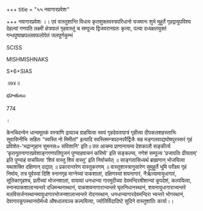 +++
title = "५५ नवागारप्रवेशः"

+++
नवागारप्रवेशः ।। एवं वास्तुशान्ति विधाय कृतशुक्लवस्त्रपरिधानो यजमानः शुभे मुहूर्ते गृहद्वायुपविश्य देहल्यां गणपति लक्ष्मी क्षेत्रपालं गृहवास्तुं च सम्पूज्य द्विजवरानग्रतः कृत्वा, पल्या दध्यक्षतयुक्तं गन्धपुष्पाम्रपल्लवफलोपेतं जलपूर्णकुम्भं

SCISS

MISHMISHNAKS

S+6+SIAS

॥७४॥

భూతులు

774

।

केनचिदन्येन धान्यमूतकं वस्त्राणि द्रव्यञ्च ग्राहयित्वा स्वयं गृहदेवतापात्रं गृहीत्वा दीपकलशहस्ताभिः सुवासिनीभिः सहितः "स्वस्ति नो मिमीतां" इत्यादि स्वस्तिमन्त्रपठनपरैर्द्विजैः सह मङ्गलवाद्यघोषपुरस्सरं गृहं प्रविशेत-'भद्रान्गृहान सुमनसः० संविशानि' इति॥ तत आचम्य प्राणानायम्य देशकालौ सङ्कीर्त्य ‘कृतनूतनागारप्रवेशाङ्गगणपतिपूजनं पुण्याहवाचनं करिष्ये' इति सङ्कल्प्य, गणेशं सम्पूज्य 'प्रजापतिः प्रीयताम्' इति पुण्याहं वाचयित्वा ‘शिवं वास्तु शिवं वास्तु' इति निर्वाचयेत् ॥ साङ्गतासिध्यर्थ ब्राह्मणान् भोजयित्वा यथाशक्ति दक्षिणान् दद्यात् ॥
प्रकारान्तरेण वास्तुकरणम् ॥ वास्तुशास्त्रानुसारेण सुमुहूर्ते भूमि परीक्ष्य गृहं निर्माय, तत्र पूर्वस्यां दिशि स्नानगृह माग्नेय्यां पाकशालां, दक्षिणस्यां शयनागारं, नैर्ऋत्यामायुधागारं, सूतिकागृहश्च, प्रतीच्यां भोजनशालां, वायव्यां धनधान्या गारमुदीच्या देवमन्दिरमीशान्यां कूपदेशं, कल्पयित्वा, स्नानपाकशालाभ्यन्तरे दधिमन्थनस्थानं, पाकशयनागाराभ्यन्तरे घृतनिधानस्थानं, शयनायुधागाराभ्यन्तरे मलविसर्जनस्थानमायुधागारभोजनशालाभ्यन्तरे रोदनस्थान, धनधान्यागारदेवमन्दिरा भ्यन्तरे भोगस्थानं, देवागारकूपस्थानयोर्मध्ये औषधालयञ्च कल्पयित्वा, ज्योतिर्विदादिष्टे सुदिने वास्तुशांतिः कार्या।।
